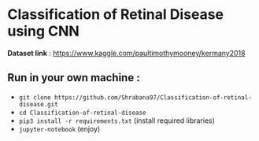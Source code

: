 # Classification of Retinal Disease using CNN
**Dataset link** : https://www.kaggle.com/paultimothymooney/kermany2018
## Run in your own machine :
* `git clone https://github.com/Shrabana97/Classification-of-retinal-disease.git`
* `cd Classification-of-retinal-disease`
* `pip3 install -r requirements.txt` (install required libraries)
* `jupyter-notebook` (enjoy)
